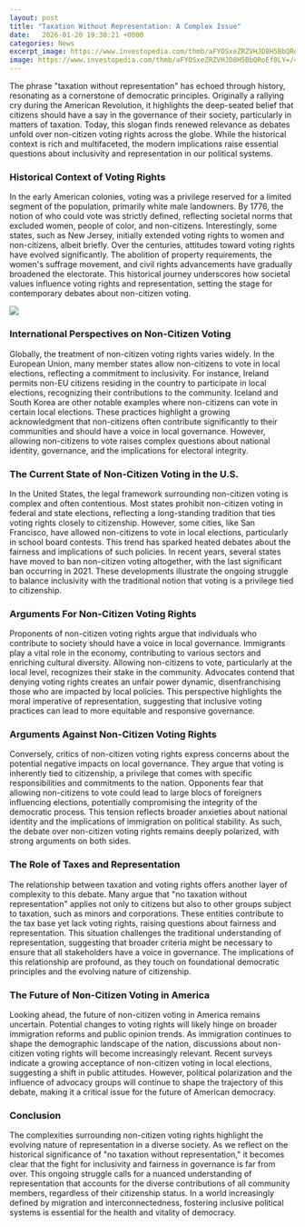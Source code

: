 ```yaml
---
layout: post
title: "Taxation Without Representation: A Complex Issue"
date:   2026-01-20 19:30:21 +0000
categories: News
excerpt_image: https://www.investopedia.com/thmb/aFYOSxeZRZVHJD8H5BbQRoEf0LY=/4000x2700/filters:no_upscale():max_bytes(150000):strip_icc()/tax_without_representation.asp_Final-0d1cea03b29d4d88bd57e5bd002467d3.jpg
image: https://www.investopedia.com/thmb/aFYOSxeZRZVHJD8H5BbQRoEf0LY=/4000x2700/filters:no_upscale():max_bytes(150000):strip_icc()/tax_without_representation.asp_Final-0d1cea03b29d4d88bd57e5bd002467d3.jpg
---
```


The phrase "taxation without representation" has echoed through history, resonating as a cornerstone of democratic principles. Originally a rallying cry during the American Revolution, it highlights the deep-seated belief that citizens should have a say in the governance of their society, particularly in matters of taxation. Today, this slogan finds renewed relevance as debates unfold over non-citizen voting rights across the globe. While the historical context is rich and multifaceted, the modern implications raise essential questions about inclusivity and representation in our political systems.
### Historical Context of Voting Rights
In the early American colonies, voting was a privilege reserved for a limited segment of the population, primarily white male landowners. By 1776, the notion of who could vote was strictly defined, reflecting societal norms that excluded women, people of color, and non-citizens. Interestingly, some states, such as New Jersey, initially extended voting rights to women and non-citizens, albeit briefly. Over the centuries, attitudes toward voting rights have evolved significantly. The abolition of property requirements, the women's suffrage movement, and civil rights advancements have gradually broadened the electorate. This historical journey underscores how societal values influence voting rights and representation, setting the stage for contemporary debates about non-citizen voting.

![](https://www.investopedia.com/thmb/aFYOSxeZRZVHJD8H5BbQRoEf0LY=/4000x2700/filters:no_upscale():max_bytes(150000):strip_icc()/tax_without_representation.asp_Final-0d1cea03b29d4d88bd57e5bd002467d3.jpg)
### International Perspectives on Non-Citizen Voting
Globally, the treatment of non-citizen voting rights varies widely. In the European Union, many member states allow non-citizens to vote in local elections, reflecting a commitment to inclusivity. For instance, Ireland permits non-EU citizens residing in the country to participate in local elections, recognizing their contributions to the community. Iceland and South Korea are other notable examples where non-citizens can vote in certain local elections. These practices highlight a growing acknowledgment that non-citizens often contribute significantly to their communities and should have a voice in local governance. However, allowing non-citizens to vote raises complex questions about national identity, governance, and the implications for electoral integrity.
### The Current State of Non-Citizen Voting in the U.S.
In the United States, the legal framework surrounding non-citizen voting is complex and often contentious. Most states prohibit non-citizen voting in federal and state elections, reflecting a long-standing tradition that ties voting rights closely to citizenship. However, some cities, like San Francisco, have allowed non-citizens to vote in local elections, particularly in school board contests. This trend has sparked heated debates about the fairness and implications of such policies. In recent years, several states have moved to ban non-citizen voting altogether, with the last significant ban occurring in 2021. These developments illustrate the ongoing struggle to balance inclusivity with the traditional notion that voting is a privilege tied to citizenship.
### Arguments For Non-Citizen Voting Rights
Proponents of non-citizen voting rights argue that individuals who contribute to society should have a voice in local governance. Immigrants play a vital role in the economy, contributing to various sectors and enriching cultural diversity. Allowing non-citizens to vote, particularly at the local level, recognizes their stake in the community. Advocates contend that denying voting rights creates an unfair power dynamic, disenfranchising those who are impacted by local policies. This perspective highlights the moral imperative of representation, suggesting that inclusive voting practices can lead to more equitable and responsive governance.
### Arguments Against Non-Citizen Voting Rights
Conversely, critics of non-citizen voting rights express concerns about the potential negative impacts on local governance. They argue that voting is inherently tied to citizenship, a privilege that comes with specific responsibilities and commitments to the nation. Opponents fear that allowing non-citizens to vote could lead to large blocs of foreigners influencing elections, potentially compromising the integrity of the democratic process. This tension reflects broader anxieties about national identity and the implications of immigration on political stability. As such, the debate over non-citizen voting rights remains deeply polarized, with strong arguments on both sides.
### The Role of Taxes and Representation
The relationship between taxation and voting rights offers another layer of complexity to this debate. Many argue that "no taxation without representation" applies not only to citizens but also to other groups subject to taxation, such as minors and corporations. These entities contribute to the tax base yet lack voting rights, raising questions about fairness and representation. This situation challenges the traditional understanding of representation, suggesting that broader criteria might be necessary to ensure that all stakeholders have a voice in governance. The implications of this relationship are profound, as they touch on foundational democratic principles and the evolving nature of citizenship.
### The Future of Non-Citizen Voting in America
Looking ahead, the future of non-citizen voting in America remains uncertain. Potential changes to voting rights will likely hinge on broader immigration reforms and public opinion trends. As immigration continues to shape the demographic landscape of the nation, discussions about non-citizen voting rights will become increasingly relevant. Recent surveys indicate a growing acceptance of non-citizen voting in local elections, suggesting a shift in public attitudes. However, political polarization and the influence of advocacy groups will continue to shape the trajectory of this debate, making it a critical issue for the future of American democracy.
### Conclusion
The complexities surrounding non-citizen voting rights highlight the evolving nature of representation in a diverse society. As we reflect on the historical significance of "no taxation without representation," it becomes clear that the fight for inclusivity and fairness in governance is far from over. This ongoing struggle calls for a nuanced understanding of representation that accounts for the diverse contributions of all community members, regardless of their citizenship status. In a world increasingly defined by migration and interconnectedness, fostering inclusive political systems is essential for the health and vitality of democracy.